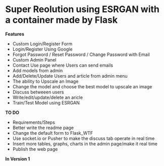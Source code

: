 # Super Reolution using ESRGAN with a container made by Flask



**Features**
* Custom Login/Register Form
* Login/Register Using Google
* Forgot Password / Reset Password / Change Password with Email
* Custom Admin Panel
* Contact Use page where Users can send emails
* Add models from admin
* Add/Delete/Update Users and article from admin menu
* The ability to Upscale an Image
* Change the model and choose the best model to upscale an image
* Discuss betweeen users
* Write/edit/update/delete an aricle
* Train/Test Model using ESRGAN

**TO DO**
* Requirements/Steps
* Better write the readme page
* Change the default form to Flask_WTF
* Use socket.io or Pusher to make the discuss tab operate in real time
* Insert more tables, graphs, charts in the admin page/make it real time
* Publish the web page

**In Version 1**
